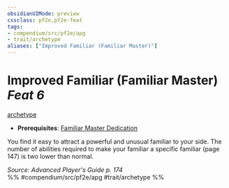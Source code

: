 ```yaml
---
obsidianUIMode: preview
cssclass: pf2e,pf2e-feat
tags:
- compendium/src/pf2e/apg
- trait/archetype
aliases: ["Improved Familiar (Familiar Master)"]
---
```

# Improved Familiar (Familiar Master)  *Feat 6*  
[archetype](../../Rules/traits/archetype.md)  

- **Prerequisites**: [Familiar Master Dedication](familiar-master-dedication-apg.md)

You find it easy to attract a powerful and unusual familiar to your side. The number of abilities required to make your familiar a specific familiar (page 147) is two lower than normal.

*Source: Advanced Player's Guide p. 174*  
%% #compendium/src/pf2e/apg #trait/archetype %%